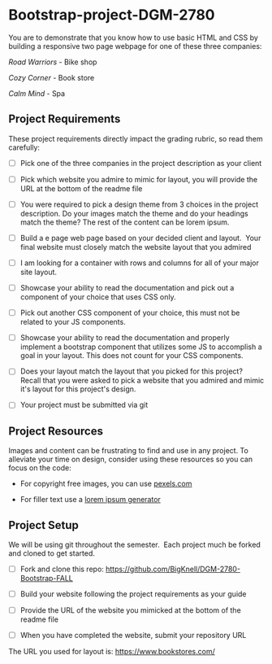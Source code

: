 # Bootstrap-project-DGM-2780
You are to demonstrate that you know how to use basic HTML and CSS by building a responsive two page webpage for one of these three companies:

*Road Warriors* - Bike shop

*Cozy Corner* - Book store

*Calm Mind* - Spa

## Project Requirements

These project requirements directly impact the grading rubric, so read them carefully:

- [ ] Pick one of the three companies in the project description as your client

- [ ] Pick which website you admire to mimic for layout, you will provide the URL at the bottom of the readme file

- [ ] You were required to pick a design theme from 3 choices in the project description. Do your images match the theme and do your headings match the theme? The rest of the content can be lorem ipsum.

- [ ] Build a e page web page based on your decided client and layout.  Your final website must closely match the website layout that you admired

- [ ] I am looking for a container with rows and columns for all of your major site layout.

- [ ] Showcase your ability to read the documentation and pick out a component of your choice that uses CSS only.

- [ ] Pick out another CSS component of your choice, this must not be related to your JS components.

- [ ] Showcase your ability to read the documentation and properly implement a bootstrap component that utilizes some JS to accomplish a goal in your layout. This does not count for your CSS components.

- [ ] Does your layout match the layout that you picked for this project? Recall that you were asked to pick a website that you admired and mimic it's layout for this project's design.

- [ ] Your project must be submitted via git

## Project Resources

Images and content can be frustrating to find and use in any project. To alleviate your time on design, consider using these resources so you can focus on the code:

- For copyright free images, you can use [pexels.com](https://www.pexels.com/)

- For filler text use a [lorem ipsum generator](https://www.lipsum.com/)

## Project Setup

We will be using git throughout the semester.  Each project much be forked and cloned to get started.  

- [ ] Fork and clone this repo: https://github.com/BigKnell/DGM-2780-Bootstrap-FALL

- [ ] Build your website following the project requirements as your guide

- [ ] Provide the URL of the website you mimicked at the bottom of the readme file

- [ ] When you have completed the website, submit your repository URL

The URL you used for layout is: https://www.bookstores.com/

